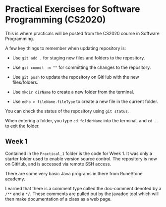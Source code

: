 # Practical Exercises for Software Programming (CS2020)

This is where practicals will be posted from the CS2020 course in Software Programming.

A few key things to remember when updating repository is:

* Use `git add .` for staging new files and folders to the repository.
* Use `git commit -m ""` for committing the changes to the repository.
* Use `git push` to update the repository on GitHub with the new files/folders.

* Use `mkdir dirName` to create a new folder from the terminal.
* Use `echo > fileName.fileType` to create a new file in the current folder.

You can check the status of the repository using `git status`.

When entering a folder, you type `cd folderName` into the terminal, and `cd ..` to exit the folder.

## Week 1

Contained in the `Practical_1` folder is the code for Week 1. It was only a starter folder used to enable version source control. The repository is now on GitHub, and is accessed via remote SSH access.

There are some very basic Java programs in there from RuneStone academy.

Learned that there is a comment type called the doc-comment denoted by a `/**` and a `*/`. These comments are pulled out by the javadoc tool which will then make documentation of a class as a web page.

